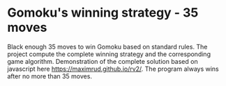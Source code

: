 # Gomoku's winning strategy - 35 moves
Black enough 35 moves to win Gomoku based on standard rules. The project compute the complete winning strategy and the corresponding game algorithm.
Demonstration of the complete solution based on javascript here https://maximrud.github.io/rv2/. The program always wins after no more than 35 moves.
